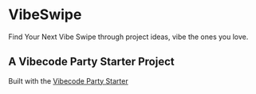 # VibeSwipe

Find Your Next Vibe
Swipe through project ideas, vibe the ones you love.

## A Vibecode Party Starter Project

Built with the [Vibecode Party Starter](https://starter.vibecode.party)
